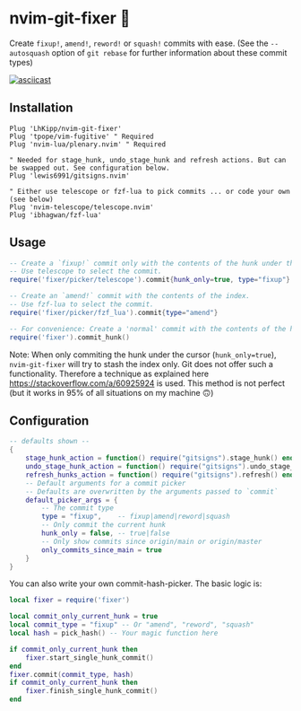 # nvim-git-fixer :wrench:

Create `fixup!`, `amend!`, `reword!` or `squash!` commits with ease. (See the `--autosquash` option of `git rebase` for further information about these commit types)

[![asciicast](https://asciinema.org/a/I9PkD1FVKxZSHYtQAxQ3KnWzi.svg)](https://asciinema.org/a/I9PkD1FVKxZSHYtQAxQ3KnWzi)

## Installation

```vim
Plug 'LhKipp/nvim-git-fixer'
Plug 'tpope/vim-fugitive' " Required
Plug 'nvim-lua/plenary.nvim' " Required

" Needed for stage_hunk, undo_stage_hunk and refresh actions. But can be swapped out. See configuration below.
Plug 'lewis6991/gitsigns.nvim'

" Either use telescope or fzf-lua to pick commits ... or code your own (see below)
Plug 'nvim-telescope/telescope.nvim'
Plug 'ibhagwan/fzf-lua'
```

## Usage

```lua
-- Create a `fixup!` commit only with the contents of the hunk under the cursor.
-- Use telescope to select the commit.
require('fixer/picker/telescope').commit{hunk_only=true, type="fixup"} 

-- Create an `amend!` commit with the contents of the index.
-- Use fzf-lua to select the commit.
require('fixer/picker/fzf_lua').commit{type="amend"}

-- For convenience: Create a 'normal' commit with the contents of the hunk under the cursor
require('fixer').commit_hunk()
```

Note: When only commiting the hunk under the cursor (`hunk_only=true`), `nvim-git-fixer` will try to stash the index only. Git does not offer such a functionality. Therefore a technique as explained here https://stackoverflow.com/a/60925924 is used. This method is not perfect (but it works in 95% of all situations on my machine :upside_down_face:)

## Configuration

```lua
-- defaults shown --
{
    stage_hunk_action = function() require("gitsigns").stage_hunk() end,
    undo_stage_hunk_action = function() require("gitsigns").undo_stage_hunk() end,
    refresh_hunks_action = function() require("gitsigns").refresh() end,
    -- Default arguments for a commit picker
    -- Defaults are overwritten by the arguments passed to `commit`
    default_picker_args = {
        -- The commit type
        type = "fixup",    -- fixup|amend|reword|squash
        -- Only commit the current hunk
        hunk_only = false, -- true|false
        -- Only show commits since origin/main or origin/master
        only_commits_since_main = true
    }
}
```

You can also write your own commit-hash-picker. The basic logic is:
```lua
local fixer = require('fixer')

local commit_only_current_hunk = true
local commit_type = "fixup" -- Or "amend", "reword", "squash"
local hash = pick_hash() -- Your magic function here

if commit_only_current_hunk then
    fixer.start_single_hunk_commit()
end
fixer.commit(commit_type, hash)
if commit_only_current_hunk then
    fixer.finish_single_hunk_commit()
end
```
